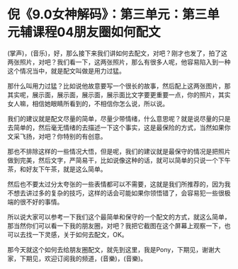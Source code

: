 # 倪《9.0女神解码》：第三单元：第三单元辅课程04朋友圈如何配文

(掌声)，(音乐)，好，那么接下来我们讲如何去配文，对吧？刚才也发了，拍了这两张照片，对吧？我们看一下，这两张照片，那么有很多人呢，他容易陷入到一种这个情况当中，就是配文叫做是用力过猛。

那什么叫用力过猛？比如说他故意要写一个很长的故事，然后配上这两张图片，那其实呢，展示面，展示面，展示面，展示面比文字要更重要一点，你的照片，其实女人嘛，相信她眼睛所看到的，不相信你怎么说，所以说。

我们的建议就是配文尽量的简单，尽量少带情绪，什么意思呢？就是说尽量的只是去简单的，然后毫无情绪的去描述一下这个事实，这是最保险的方式，当然如果你文采飞扬，对吧？你特别的有创意。

那也不排除这样的一些情况大悟，但是呢，我们的建议就是最保守的情况是把照片做到完美，然后文字，严简易干，比如说像这种的话，就可以简单的只说一个下午茶，和好友下午茶，就是这么简单。

然后也不要太过分太夸张的一些表情都可以不需要，这就是我们所推荐的，因为我不想去讲过多的复杂的技巧，这样的话会可能如果你领悟错了，会容易犯一些很极端的很不好的事情。

所以说大家可以参考一下我们这个最简单和保守的一个配文的方式，就这么简单，那当然你们可以看一下我的朋友圈，对吧？我把它截图在这个屏幕上观察一下，也可以去找一下灵感，关于如何去配文，OK。

那今天就这个如何去给朋友圈配文，就先到这里，我是Pony，下期见，谢谢大家，下期见，欢迎订阅我的频道，(音樂)，(音樂)。

